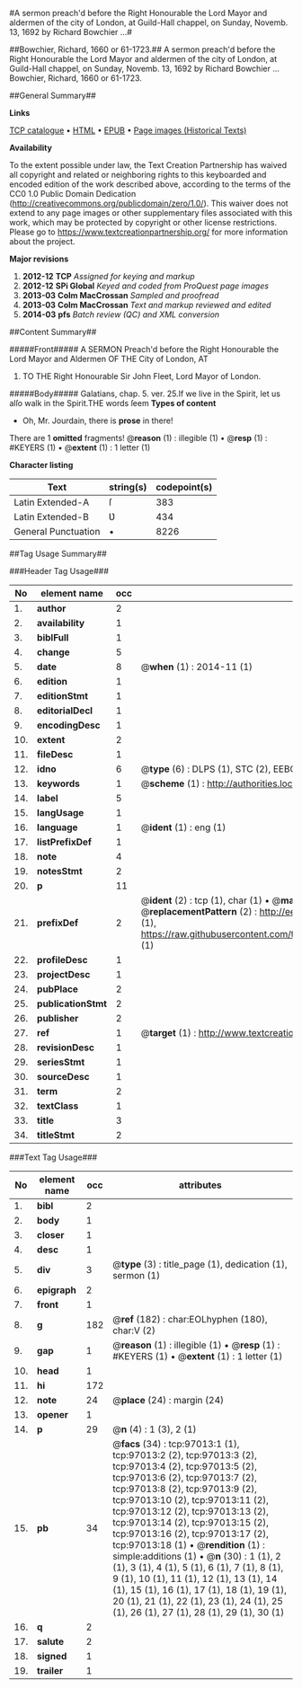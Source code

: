 #A sermon preach'd before the Right Honourable the Lord Mayor and aldermen of the city of London, at Guild-Hall chappel, on Sunday, Novemb. 13, 1692 by Richard Bowchier ...#

##Bowchier, Richard, 1660 or 61-1723.##
A sermon preach'd before the Right Honourable the Lord Mayor and aldermen of the city of London, at Guild-Hall chappel, on Sunday, Novemb. 13, 1692 by Richard Bowchier ...
Bowchier, Richard, 1660 or 61-1723.

##General Summary##

**Links**

[TCP catalogue](http://www.ota.ox.ac.uk/tcp/)  • 
[HTML](http://tei.it.ox.ac.uk/tcp/Texts-HTML/free/A28/A28911.html)  • 
[EPUB](http://tei.it.ox.ac.uk/tcp/Texts-EPUB/free/A28/A28911.epub) • 
[Page images (Historical Texts)](https://historicaltexts.jisc.ac.uk/eebo-13058150e)

**Availability**

To the extent possible under law, the Text Creation Partnership has waived all copyright and related or neighboring rights to this keyboarded and encoded edition of the work described above, according to the terms of the CC0 1.0 Public Domain Dedication (http://creativecommons.org/publicdomain/zero/1.0/). This waiver does not extend to any page images or other supplementary files associated with this work, which may be protected by copyright or other license restrictions. Please go to https://www.textcreationpartnership.org/ for more information about the project.

**Major revisions**

1. __2012-12__ __TCP__ *Assigned for keying and markup*
1. __2012-12__ __SPi Global__ *Keyed and coded from ProQuest page images*
1. __2013-03__ __Colm MacCrossan__ *Sampled and proofread*
1. __2013-03__ __Colm MacCrossan__ *Text and markup reviewed and edited*
1. __2014-03__ __pfs__ *Batch review (QC) and XML conversion*

##Content Summary##

#####Front#####
A SERMON Preach'd before the Right Honourable the Lord Mayor and Aldermen OF THE City of London, AT 
1. TO THE Right Honourable Sir John Fleet, Lord Mayor of London.

#####Body#####
Galatians, chap. 5. ver. 25.If we live in the Spirit, let us alſo walk in the Spirit.THE words ſeem 
**Types of content**

  * Oh, Mr. Jourdain, there is **prose** in there!

There are 1 **omitted** fragments! 
 @__reason__ (1) : illegible (1)  •  @__resp__ (1) : #KEYERS (1)  •  @__extent__ (1) : 1 letter (1)

**Character listing**


|Text|string(s)|codepoint(s)|
|---|---|---|
|Latin Extended-A|ſ|383|
|Latin Extended-B|Ʋ|434|
|General Punctuation|•|8226|

##Tag Usage Summary##

###Header Tag Usage###

|No|element name|occ|attributes|
|---|---|---|---|
|1.|__author__|2||
|2.|__availability__|1||
|3.|__biblFull__|1||
|4.|__change__|5||
|5.|__date__|8| @__when__ (1) : 2014-11 (1)|
|6.|__edition__|1||
|7.|__editionStmt__|1||
|8.|__editorialDecl__|1||
|9.|__encodingDesc__|1||
|10.|__extent__|2||
|11.|__fileDesc__|1||
|12.|__idno__|6| @__type__ (6) : DLPS (1), STC (2), EEBO-CITATION (1), OCLC (1), VID (1)|
|13.|__keywords__|1| @__scheme__ (1) : http://authorities.loc.gov/ (1)|
|14.|__label__|5||
|15.|__langUsage__|1||
|16.|__language__|1| @__ident__ (1) : eng (1)|
|17.|__listPrefixDef__|1||
|18.|__note__|4||
|19.|__notesStmt__|2||
|20.|__p__|11||
|21.|__prefixDef__|2| @__ident__ (2) : tcp (1), char (1)  •  @__matchPattern__ (2) : ([0-9\-]+):([0-9IVX]+) (1), (.+) (1)  •  @__replacementPattern__ (2) : http://eebo.chadwyck.com/downloadtiff?vid=$1&page=$2 (1), https://raw.githubusercontent.com/textcreationpartnership/Texts/master/tcpchars.xml#$1 (1)|
|22.|__profileDesc__|1||
|23.|__projectDesc__|1||
|24.|__pubPlace__|2||
|25.|__publicationStmt__|2||
|26.|__publisher__|2||
|27.|__ref__|1| @__target__ (1) : http://www.textcreationpartnership.org/docs/. (1)|
|28.|__revisionDesc__|1||
|29.|__seriesStmt__|1||
|30.|__sourceDesc__|1||
|31.|__term__|2||
|32.|__textClass__|1||
|33.|__title__|3||
|34.|__titleStmt__|2||


###Text Tag Usage###

|No|element name|occ|attributes|
|---|---|---|---|
|1.|__bibl__|2||
|2.|__body__|1||
|3.|__closer__|1||
|4.|__desc__|1||
|5.|__div__|3| @__type__ (3) : title_page (1), dedication (1), sermon (1)|
|6.|__epigraph__|2||
|7.|__front__|1||
|8.|__g__|182| @__ref__ (182) : char:EOLhyphen (180), char:V (2)|
|9.|__gap__|1| @__reason__ (1) : illegible (1)  •  @__resp__ (1) : #KEYERS (1)  •  @__extent__ (1) : 1 letter (1)|
|10.|__head__|1||
|11.|__hi__|172||
|12.|__note__|24| @__place__ (24) : margin (24)|
|13.|__opener__|1||
|14.|__p__|29| @__n__ (4) : 1 (3), 2 (1)|
|15.|__pb__|34| @__facs__ (34) : tcp:97013:1 (1), tcp:97013:2 (2), tcp:97013:3 (2), tcp:97013:4 (2), tcp:97013:5 (2), tcp:97013:6 (2), tcp:97013:7 (2), tcp:97013:8 (2), tcp:97013:9 (2), tcp:97013:10 (2), tcp:97013:11 (2), tcp:97013:12 (2), tcp:97013:13 (2), tcp:97013:14 (2), tcp:97013:15 (2), tcp:97013:16 (2), tcp:97013:17 (2), tcp:97013:18 (1)  •  @__rendition__ (1) : simple:additions (1)  •  @__n__ (30) : 1 (1), 2 (1), 3 (1), 4 (1), 5 (1), 6 (1), 7 (1), 8 (1), 9 (1), 10 (1), 11 (1), 12 (1), 13 (1), 14 (1), 15 (1), 16 (1), 17 (1), 18 (1), 19 (1), 20 (1), 21 (1), 22 (1), 23 (1), 24 (1), 25 (1), 26 (1), 27 (1), 28 (1), 29 (1), 30 (1)|
|16.|__q__|2||
|17.|__salute__|2||
|18.|__signed__|1||
|19.|__trailer__|1||
